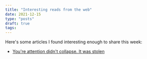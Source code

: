 ```yaml
---
title: "Interesting reads from the web"
date: 2021-12-15
type: "posts"
draft: true
tags:
---
```


Here's some articles I found interesting enough to share this week:


- [You're attention didn't collapse. It was stolen](https://www.theguardian.com/science/2022/jan/02/attention-span-focus-screens-apps-smartphones-social-media) 
